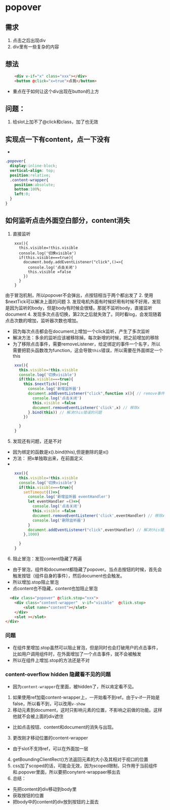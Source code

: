 # popover
## 需求
1. 点击之后出现div
2. div里有一些复杂的内容
## 想法
```html
    <div v-if="x" class="xxx"></div>
    <button @click="x=true">点我</button>
```
* 重点在于如何让这个div出现在button的上方
## 问题：
1. 给slot上加不了@click和class，加了也无效
## 实现点一下有content，点一下没有
* 
```css
.popover{
  display:inline-block;
  vertical-align: top;
  position:relative;
  .content-wrapper{
    position:absolute;
    bottom:100%;
    left:0;
  }
}
```
## 如何监听点击外面空白部分，content消失
1. 直接监听
```
    xxx(){
      this.visible=!this.visible
      console.log('切换visible')
      if(this.visible===true){
        document.body.addEventListener("click",()=>{
          console.log('点击关闭')
          this.visible =false
        })
      }
    }
```
由于冒泡机制，所以popover不会弹出，点按钮相当于两个都出发了
2. 使用$nextTick可以解决上面的问题
3. 发现电机外面有时候好用有时候不好用，发现是因为监听的body，但是body有时候会很矮。那就不监听body，直接监听document
4. 发现多次点击切换，第2次之后就失效了。同时看log，会发现随着点击次数的增加，监听器次数也增加。
* 因为每次点击都会在document上增加一个click监听，产生了多次监听
* 解决方法：多余的监听应该被移除掉。每次新增的时候，把之前增加的移除
* 为了移除点击事件，需要removeListener，给定绑定的事件一个名字，所以需要把箭头函数改为function，这会导致`this`错误，所以需要在外面绑定一个this
``` js
    xxx(){
      this.visible=!this.visible
      console.log('切换visible')
      if(this.visible===true){
        this.$nextTick(()=>{
          console.log('新增监听器')
          document.addEventListener("click",function x(){ // remove事件需要有事件的名字
            console.log('点击关闭')
            this.visible =false
            document.removeEventListener('click',x) // 移除x
          }.bind(this)) // 解决this错误的问题
        })

      }
    }
```
5. 发现还有问题，还是不对
* 因为绑定的函数是x().bind(this),但是删除的是x()
* 方法： 把x单独取出来，在前面定义
* 
```js
    xxx(){
      this.visible=!this.visible
      console.log('切换visible')
      if(this.visible===true){
        setTimeout(()=>{
          console.log('新增监听器 eventHandler')
          let eventHandler =()=>{
            console.log('点击关闭')
            this.visible =false
            document.removeEventListener('click',eventHandler) // 移除x
            console.log('删除监听器')
          }
          document.addEventListener("click",eventHandler) // 解决this错误的问题
        },1000)

      }
    }
```
6. 阻止冒泡：发现content隐藏了两遍
* 由于冒泡，组件和document都隐藏了popover。当点击按钮的时候，首先会触发按钮（组件自身的事件），然后document也会触发。
* 所以增加.stop阻止冒泡
* 点content也不隐藏，content也加阻止冒泡
```html
  <div class="popover" @click.stop="xxx">
    <div class="content-wrapper"  v-if="visible"  @click.stop>
        <slot name="content"></slot>
    </div>
    <slot ></slot>
</div>
```
### 问题
* 在组件里增加.stop虽然可以阻止冒泡，但是同时也会打破用户的点击事件，比如用户调用组件时，在外面增加了一个点击事件，就不会被触发
* 所以在组件上增加.stop的方法还是不对

### content-overflow hidden 隐藏看不见的问题
* 因为`content-wrapper`在里面，被hidden了，所以肯定看不见。
1. 如果使用ref加载content-wrapper上，一开始看不到ref。由于v-if一开始是false，所以看不到，可以改用`v-show`
2. 移动元素到document，这时只影响元素的位置，不影响之前做的功能。这样他就不会被上面的div遮住
* 比如点击按钮、content和document的消失与出现。
3. 更改刚才移动位置的content-wrapper
* 由于slot不支持ref，可以在<slot>外面加一层<span>
4. getBoundingClientRect()方法返回元素的大小及其相对于视口的位置
5. css加了scoped的话，可能会无效，因为scoped限制，只作用于当前组件和.popover里面，所以要把conytent-wrappaer移出去
6. 总结：
* 先把content的div移动到body里
* 获取按钮的位置
* 把body中的content的div放到按钮的上面去